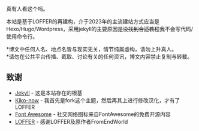 真有人看这个吗。  

本站是基于LOFFER的再建构，介于2023年的主流建站方式应当是Hexo/Hugo/Wordpress，采用jekyll的主要原因是~~没找到合适教程~~我不会写代码/使用命令行。

*博文中任何人名、地点名皆与现实无关，情节纯属虚构，请勿上升真人。  
*请勿在公共平台传播、截取、讨论有关的任何资讯，博文内容禁止复制与转载。

## 致谢

* [Jekyll](https://github.com/jekyll/jekyll) - 这是本站存在的根基
* [Kiko-now](<https://github.com/aweekj/kiko-now>) - 我首先是fork这个主题，然后再其上进行修改汉化，才有了LOFFER
* [Font Awesome](<https://fontawesome.com/>) - 社交网络图标来自FontAwesome的免费开源内容
* [LOFFER](<https://fromendworld.github.io/LOFFER/document/>) - 感谢LOFFER及原作者FromEndWorld
